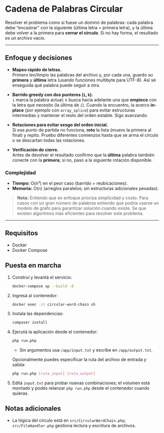 # Cadena de Palabras Circular

Resolver el problema como si fuese un dominó de palabras: cada palabra debe “encastrar” con la siguiente (última letra = primera letra), y la última debe volver a la primera para **cerrar el círculo**. Si no hay forma, el resultado es un archivo vacío.

---

## Enfoque y decisiones

- **Mapeo rápido de letras.**  
  Primero leo/limpio las palabras del archivo y, por cada una, guardo su **primera** y **última** letra (usando funciones multibyte para UTF-8). Así sé enseguida qué palabra puede seguir a otra.

- **Barrido greedy con dos punteros (`i`, `k`).**  
  `i` marca la palabra actual; `k` busca hacia adelante una que **empiece** con la letra que necesito (la última de `i`). Cuando la encuentro, la acerco **in-place** (por ejemplo con `array_splice`) para evitar estructuras intermedias y mantener el resto del orden estable. Sigo avanzando.

- **Rotaciones para evitar sesgo del orden inicial.**  
  Si ese punto de partida no funciona, **roto** la lista (muevo la primera al final) y repito. Pruebo diferentes comienzos hasta que se arma el círculo o se descartan todas las rotaciones.

- **Verificación de cierre.**  
  Antes de devolver el resultado confirmo que la **última** palabra también conecte con la **primera**; si no, paso a la siguiente rotación disponible.

### Complejidad
- **Tiempo:** O(n²) en el peor caso (barrido + reubicaciones).  
- **Memoria:** O(n) (arreglos paralelos; sin estructuras adicionales pesadas).

> **Nota:** Entiendo que es enfoque prioriza simplicidad y costo. Para casos con un gran número de palabras entiendo que podría usarse un modelo de grafo para garantizar solución cuando existe. Se que existen algoritmos más eficientes para resolver este problema.

---

## Requisitos
- Docker
- Docker Compose

## Puesta en marcha
1. Construí y levantá el servicio:
   ```bash
   docker-compose up --build -d
   ```
2. Ingresá al contenedor:
   ```bash
   docker exec -it circular-word-chain sh
   ```
3. Instala las dependencias:
   ```bash
   composer install
   ```
4. Ejecutá la aplicación desde el contenedor:
   ```bash
   php run.php
   ```
   - Sin argumentos usa `/app/input.txt` y escribe en `/app/output.txt`.

   Opcionalmente puedes especificar la ruta del archivo de entrada y salida: 
   ```bash
   php run.php [ruta_input] [ruta_output]
   ```
5. Editá `input.txt` para probar nuevas combinaciones; el volumen está montado y podés relanzar `php run.php` desde el contenedor cuando quieras.

## Notas adicionales
- La lógica del círculo está en `src/CircularWordChain.php`; `src/FileHandler.php` gestiona lectura y escritura de archivos.
